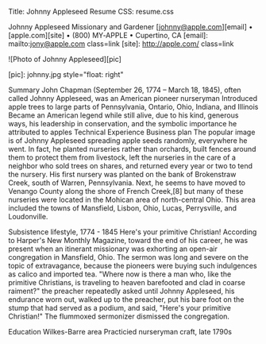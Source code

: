 Title: Johnny Appleseed Resume
CSS: resume.css

Johnny Appleseed
Missionary and Gardener
[johnny@apple.com][email] • [apple.com][site] • (800) MY‑APPLE • Cupertino, CA
[email]: mailto:jony@apple.com class=link [site]: http://apple.com/ class=link

![Photo of Johnny Appleseed][pic]

[pic]: johnny.jpg style="float: right"

Summary
John Chapman (September 26, 1774 – March 18, 1845), often called Johnny Appleseed, was an American pioneer nurseryman
Introduced apple trees to large parts of Pennsylvania, Ontario, Ohio, Indiana, and Illinois
Became an American legend while still alive, due to his kind, generous ways, his leadership in conservation, and the symbolic importance he attributed to apples
Technical Experience
Business plan
The popular image is of Johnny Appleseed spreading apple seeds randomly, everywhere he went. In fact, he planted nurseries rather than orchards, built fences around them to protect them from livestock, left the nurseries in the care of a neighbor who sold trees on shares, and returned every year or two to tend the nursery. His first nursery was planted on the bank of Brokenstraw Creek, south of Warren, Pennsylvania. Next, he seems to have moved to Venango County along the shore of French Creek,[8] but many of these nurseries were located in the Mohican area of north-central Ohio. This area included the towns of Mansfield, Lisbon, Ohio, Lucas, Perrysville, and Loudonville.

Subsistence lifestyle, 1774 - 1845
Here's your primitive Christian!
According to Harper's New Monthly Magazine, toward the end of his career, he was present when an itinerant missionary was exhorting an open-air congregation in Mansfield, Ohio. The sermon was long and severe on the topic of extravagance, because the pioneers were buying such indulgences as calico and imported tea. "Where now is there a man who, like the primitive Christians, is traveling to heaven barefooted and clad in coarse raiment?" the preacher repeatedly asked until Johnny Appleseed, his endurance worn out, walked up to the preacher, put his bare foot on the stump that had served as a podium, and said, "Here's your primitive Christian!" The flummoxed sermonizer dismissed the congregation.

Education
Wilkes-Barre area
Practicied nurseryman craft, late 1790s
